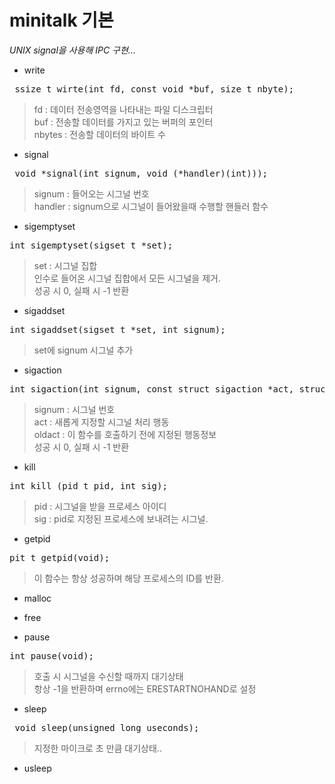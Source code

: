 # minitalk 기본

*UNIX signal을 사용해 IPC 구현...*

- write
<pre> ssize_t wirte(int fd, const void *buf, size_t nbyte);</pre>
> fd : 데이터 전송영역을 나타내는 파일 디스크립터   
> buf : 전송할 데이터를 가지고 있는 버퍼의 포인터   
> nbytes : 전송할 데이터의 바이트 수

- signal
<pre> void *signal(int signum, void (*handler)(int)));</pre>
> signum : 들어오는 시그널 번호   
> handler : signum으로 시그널이 들어왔을때 수행할 핸들러 함수

- sigemptyset
<pre>int sigemptyset(sigset_t *set); </pre>
> set : 시그널 집합   
> 인수로 들어온 시그널 집합에서 모든 시그널을 제거.   
> 성공 시 0, 실패 시 -1 반환

- sigaddset
<pre>int sigaddset(sigset_t *set, int signum);</pre>
> set에 signum 시그널 추가

- sigaction
<pre>int sigaction(int signum, const struct sigaction *act, struct sigaction *oldact);</pre>
> signum : 시그널 번호   
> act : 새롭게 지정할 시그널 처리 행동   
> oldact : 이 함수를 호출하기 전에 지정된 행동정보   
> 성공 시 0, 실패 시 -1 반환

- kill
<pre>int kill (pid_t pid, int sig);</pre>
> pid : 시그널을 받을 프로세스 아이디   
> sig : pid로 지정된 프로세스에 보내려는 시그널.   

- getpid
<pre>pit_t getpid(void);</pre>
> 이 함수는 항상 성공하며 해당 프로세스의 ID를 반환.

- malloc

- free

- pause
<pre>int pause(void);</pre>
> 호출 시 시그널을 수신할 때까지 대기상태   
> 항상 -1을 반환하며 errno에는 ERESTARTNOHAND로 설정

- sleep
<pre> void sleep(unsigned long useconds);</pre>
> 지정한 마이크로 초 만큼 대기상태..

- usleep
<pre>
